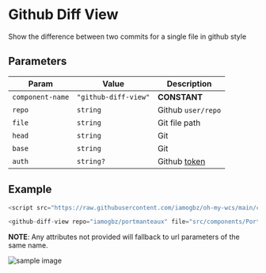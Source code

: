 # Github Diff View

Show the difference between two commits for a single file in github style

## Parameters

| Param            | Value                | Description              |
| ---------------- | -------------------- | ------------------------ |
| `component-name` | `"github-diff-view"` | __CONSTANT__             |
| `repo`           | `string`             | Github `user/repo`       |
| `file`           | `string`             | Git file path            |
| `head`           | `string`             | Git <REF>                |
| `base`           | `string`             | Git <REF>                |
| `auth`           | `string?`            | Github [token][gh-token] |

## Example

```js
<script src="https://raw.githubusercontent.com/iamogbz/oh-my-wcs/main/components/github-diff-view.js" />

<github-diff-view repo="iamogbz/portmanteaux" file="src/components/Portmanteaux/useWordList.ts" head="HEAD" base="70551a0" auth="https://github.com/settings/tokens" />
```

__NOTE__: Any attributes not provided will fallback to url parameters of the same name.

![sample image][sample-img]

<!-- Links -->
[gh-token]: https://github.com/settings/tokens
[sample-img]: https://github.com/iamogbz/oh-my-wcs/assets/2528959/66319588-8e14-4b20-9d92-fa3109b84546
